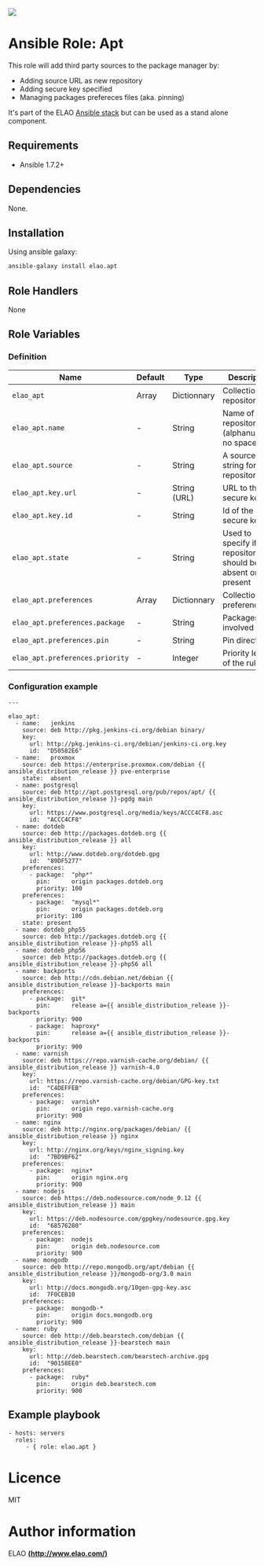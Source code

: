 <img src="http://www.elao.com/images/corpo/logo_red_small.png"/>

# Ansible Role: Apt

This role will add third party sources to the package manager by:
- Adding source URL as new repository
- Adding secure key specified
- Managing packages prefereces files (aka. pinning)

It's part of the ELAO [Ansible stack](http://ansible.elao.com) but can be used as a stand alone component.

## Requirements

- Ansible 1.7.2+

## Dependencies

None.

## Installation

Using ansible galaxy:

```bash
ansible-galaxy install elao.apt
```

## Role Handlers

None

## Role Variables

### Definition

|Name|Default|Type|Description|
|----|----|-----------|-------|
`elao_apt`|Array|Dictionnary|Collection of repositories.
`elao_apt.name`|-|String|Name of the repository (alphanumeric, no spaces).
`elao_apt.source`|-|String|A source string for the repository.
`elao_apt.key.url`|-|String (URL)|URL to the secure key.
`elao_apt.key.id`|-|String|Id of the secure key.
`elao_apt.state`|-|String|Used to specify if repository should ben absent or present
`elao_apt.preferences`|Array|Dictionnary|Collection of preferences
`elao_apt.preferences.package`|-|String|Packages involved
`elao_apt.preferences.pin`|-|String|Pin directives
`elao_apt.preferences.priority`|-|Integer|Priority level of the rule


### Configuration example

```
---

elao_apt:
  - name:   jenkins
    source: deb http://pkg.jenkins-ci.org/debian binary/
    key:
      url: http://pkg.jenkins-ci.org/debian/jenkins-ci.org.key
      id:  "D50582E6"
  - name:   proxmox
    source: deb https://enterprise.proxmox.com/debian {{ ansible_distribution_release }} pve-enterprise
    state:  absent
  - name: postgresql
    source: deb http://apt.postgresql.org/pub/repos/apt/ {{ ansible_distribution_release }}-pgdg main
    key:
      url: https://www.postgresql.org/media/keys/ACCC4CF8.asc
      id:  "ACCC4CF8"
  - name: dotdeb
    source: deb http://packages.dotdeb.org {{ ansible_distribution_release }} all
    key:
      url: http://www.dotdeb.org/dotdeb.gpg
      id:  "89DF5277"
    preferences:
      - package:  "php*"
        pin:      origin packages.dotdeb.org
        priority: 100
    preferences:
      - package:  "mysql*"
        pin:      origin packages.dotdeb.org
        priority: 100
    state: present
  - name: dotdeb_php55
    source: deb http://packages.dotdeb.org {{ ansible_distribution_release }}-php55 all
  - name: dotdeb_php56
    source: deb http://packages.dotdeb.org {{ ansible_distribution_release }}-php56 all
  - name: backports
    source: deb http://cdn.debian.net/debian {{ ansible_distribution_release }}-backports main
    preferences:
      - package:  git*
        pin:      release a={{ ansible_distribution_release }}-backports
        priority: 900
      - package:  haproxy*
        pin:      release a={{ ansible_distribution_release }}-backports
        priority: 900
  - name: varnish
    source: deb https://repo.varnish-cache.org/debian/ {{ ansible_distribution_release }} varnish-4.0
    key:
      url: https://repo.varnish-cache.org/debian/GPG-key.txt
      id:  "C4DEFFEB"
    preferences:
      - package:  varnish*
        pin:      origin repo.varnish-cache.org
        priority: 900
  - name: nginx
    source: deb http://nginx.org/packages/debian/ {{ ansible_distribution_release }} nginx
    key:
      url: http://nginx.org/keys/nginx_signing.key
      id:  "7BD9BF62"
    preferences:
      - package:  nginx*
        pin:      origin nginx.org
        priority: 900
  - name: nodejs
    source: deb https://deb.nodesource.com/node_0.12 {{ ansible_distribution_release }} main
    key:
      url: https://deb.nodesource.com/gpgkey/nodesource.gpg.key
      id:  "68576280"
    preferences:
      - package:  nodejs
        pin:      origin deb.nodesource.com
        priority: 900
  - name: mongodb
    source: deb http://repo.mongodb.org/apt/debian {{ ansible_distribution_release }}/mongodb-org/3.0 main
    key:
      url: http://docs.mongodb.org/10gen-gpg-key.asc
      id:  7F0CEB10
    preferences:
      - package:  mongodb-*
        pin:      origin docs.mongodb.org
        priority: 900
  - name: ruby
    source: deb http://deb.bearstech.com/debian {{ ansible_distribution_release }}-bearstech main
    key:
      url: http://deb.bearstech.com/bearstech-archive.gpg
      id:  "90158EE0"
    preferences:
      - package:  ruby*
        pin:      origin deb.bearstech.com
        priority: 900
```

## Example playbook

    - hosts: servers
      roles:
         - { role: elao.apt }

# Licence

MIT

# Author information

ELAO [**(http://www.elao.com/)**](http://www.elao.com)
